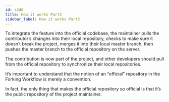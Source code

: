 ```yaml
---
id: s2d6
title: How it works Part3
sidebar_label: How it works Part3
---
```


To integrate the feature into the official codebase, the maintainer pulls the contributor’s changes into their local repository, checks to make sure it doesn’t break the project, merges it into their local master branch, then pushes the master branch to the official repository on the server.

The contribution is now part of the project, and other developers should pull from the official repository to synchronize their local repositories.


It’s important to understand that the notion of an “official” repository in the Forking Workflow is merely a convention.

In fact, the only thing that makes the official repository so official is that it’s the public repository of the project maintainer.
